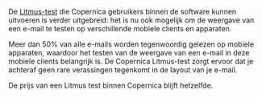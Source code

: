 De
[Litmus-test](https://www.copernica.com/nl/blog/weergave-e-maildocument-testen-met-de-litmus-email-preview "Weergave e-maildocument testen met Litmust test")
die Copernica gebruikers binnen de software kunnen uitvoeren is verder
uitgebreid: het is nu ook mogelijk om de weergave van een e-mail te
testen op verschillende mobiele clients en apparaten.

Meer dan 50% van alle e-mails worden tegenwoordig gelezen op mobiele
apparaten, waardoor het testen van de weergave van een e-mail in deze
mobiele clients belangrijk is. De Copernica Litmus-test zorgt ervoor dat
je achteraf geen rare verassingen tegenkomt in de layout van je e-mail.

De prijs van een Litmus test binnen Copernica blijft hetzelfde.
